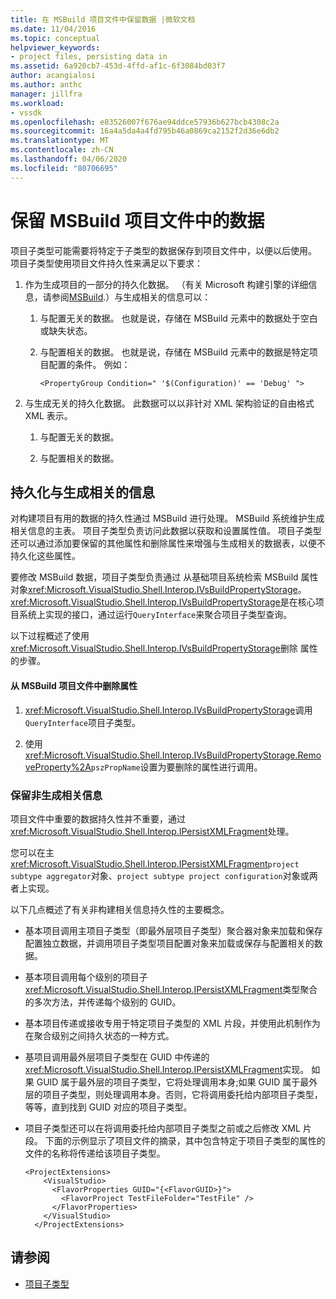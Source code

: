 ```yaml
---
title: 在 MSBuild 项目文件中保留数据 |微软文档
ms.date: 11/04/2016
ms.topic: conceptual
helpviewer_keywords:
- project files, persisting data in
ms.assetid: 6a920cb7-453d-4ffd-af1c-6f3084bd03f7
author: acangialosi
ms.author: anthc
manager: jillfra
ms.workload:
- vssdk
ms.openlocfilehash: e83526007f676ae94ddce57936b627bcb4308c2a
ms.sourcegitcommit: 16a4a5da4a4fd795b46a0869ca2152f2d36e6db2
ms.translationtype: MT
ms.contentlocale: zh-CN
ms.lasthandoff: 04/06/2020
ms.locfileid: "80706695"
---
```

# <a name="persisting-data-in-the-msbuild-project-file"></a>保留 MSBuild 项目文件中的数据
项目子类型可能需要将特定于子类型的数据保存到项目文件中，以便以后使用。 项目子类型使用项目文件持久性来满足以下要求：

1. 作为生成项目的一部分的持久化数据。 （有关 Microsoft 构建引擎的详细信息，请参阅[MSBuild](../../msbuild/msbuild.md).）与生成相关的信息可以：

    1. 与配置无关的数据。 也就是说，存储在 MSBuild 元素中的数据处于空白或缺失状态。

    2. 与配置相关的数据。 也就是说，存储在 MSBuild 元素中的数据是特定项目配置的条件。 例如：

        ```
        <PropertyGroup Condition=" '$(Configuration)' == 'Debug' ">
        ```

2. 与生成无关的持久化数据。 此数据可以以非针对 XML 架构验证的自由格式 XML 表示。

    1. 与配置无关的数据。

    2. 与配置相关的数据。

## <a name="persisting-build-related-information"></a>持久化与生成相关的信息
 对构建项目有用的数据的持久性通过 MSBuild 进行处理。 MSBuild 系统维护生成相关信息的主表。 项目子类型负责访问此数据以获取和设置属性值。 项目子类型还可以通过添加要保留的其他属性和删除属性来增强与生成相关的数据表，以便不持久化这些属性。

 要修改 MSBuild 数据，项目子类型负责通过 从基础项目系统检索 MSBuild 属性对象<xref:Microsoft.VisualStudio.Shell.Interop.IVsBuildPropertyStorage>。 <xref:Microsoft.VisualStudio.Shell.Interop.IVsBuildPropertyStorage>是在核心项目系统上实现的接口，通过运行`QueryInterface`来聚合项目子类型查询。

 以下过程概述了使用<xref:Microsoft.VisualStudio.Shell.Interop.IVsBuildPropertyStorage>删除 属性的步骤。

#### <a name="to-remove-a-property-from-an-msbuild-project-file"></a>从 MSBuild 项目文件中删除属性

1. <xref:Microsoft.VisualStudio.Shell.Interop.IVsBuildPropertyStorage>调用`QueryInterface`项目子类型。

2. 使用<xref:Microsoft.VisualStudio.Shell.Interop.IVsBuildPropertyStorage.RemoveProperty%2A>`pszPropName`设置为要删除的属性进行调用。

### <a name="persisting-non-build-related-information"></a>保留非生成相关信息
 项目文件中重要的数据持久性并不重要，通过<xref:Microsoft.VisualStudio.Shell.Interop.IPersistXMLFragment>处理。

 您可以在主<xref:Microsoft.VisualStudio.Shell.Interop.IPersistXMLFragment>`project subtype aggregator`对象、`project subtype project configuration`对象或两者上实现。

 以下几点概述了有关非构建相关信息持久性的主要概念。

- 基本项目调用主项目子类型（即最外层项目子类型）聚合器对象来加载和保存配置独立数据，并调用项目子类型项目配置对象来加载或保存与配置相关的数据。

- 基本项目调用每个级别的项目子<xref:Microsoft.VisualStudio.Shell.Interop.IPersistXMLFragment>类型聚合的多次方法，并传递每个级别的 GUID。

- 基本项目传递或接收专用于特定项目子类型的 XML 片段，并使用此机制作为在聚合级别之间持久状态的一种方式。

- 基项目调用最外层项目子类型在 GUID 中传递的<xref:Microsoft.VisualStudio.Shell.Interop.IPersistXMLFragment>实现。 如果 GUID 属于最外层的项目子类型，它将处理调用本身;如果 GUID 属于最外层的项目子类型，则处理调用本身。否则，它将调用委托给内部项目子类型，等等，直到找到 GUID 对应的项目子类型。

- 项目子类型还可以在将调用委托给内部项目子类型之前或之后修改 XML 片段。 下面的示例显示了项目文件的摘录，其中包含特定于项目子类型的属性的文件的名称将传递给该项目子类型。

    ```
    <ProjectExtensions>
        <VisualStudio>
          <FlavorProperties GUID="{<FlavorGUID>}">
            <FlavorProject TestFileFolder="TestFile" />
          </FlavorProperties>
        </VisualStudio>
      </ProjectExtensions>
    ```

## <a name="see-also"></a>请参阅
- [项目子类型](../../extensibility/internals/project-subtypes.md)
